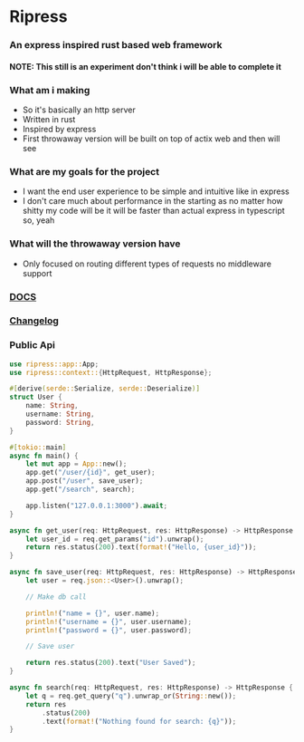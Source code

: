 # Ripress

### An express inspired rust based web framework

#### NOTE: This still is an experiment don't think i will be able to complete it

### What am i making

- So it's basically an http server
- Written in rust
- Inspired by express
- First throwaway version will be built on top of actix web and then will see

### What are my goals for the project

- I want the end user experience to be simple and intuitive like in express
- I don't care much about performance in the starting as no matter how shitty my code will be it will be faster than actual express in typescript so, yeah

### What will the throwaway version have

- Only focused on routing different types of requests no middleware support

### [DOCS](./docs/getting-started.md)

### [Changelog](./CHANGELOG.md)

### Public Api

```rust
use ripress::app::App;
use ripress::context::{HttpRequest, HttpResponse};

#[derive(serde::Serialize, serde::Deserialize)]
struct User {
    name: String,
    username: String,
    password: String,
}

#[tokio::main]
async fn main() {
    let mut app = App::new();
    app.get("/user/{id}", get_user);
    app.post("/user", save_user);
    app.get("/search", search);

    app.listen("127.0.0.1:3000").await;
}

async fn get_user(req: HttpRequest, res: HttpResponse) -> HttpResponse {
    let user_id = req.get_params("id").unwrap();
    return res.status(200).text(format!("Hello, {user_id}"));
}

async fn save_user(req: HttpRequest, res: HttpResponse) -> HttpResponse {
    let user = req.json::<User>().unwrap();

    // Make db call

    println!("name = {}", user.name);
    println!("username = {}", user.username);
    println!("password = {}", user.password);

    // Save user

    return res.status(200).text("User Saved");
}

async fn search(req: HttpRequest, res: HttpResponse) -> HttpResponse {
    let q = req.get_query("q").unwrap_or(String::new());
    return res
        .status(200)
        .text(format!("Nothing found for search: {q}"));
}
```
